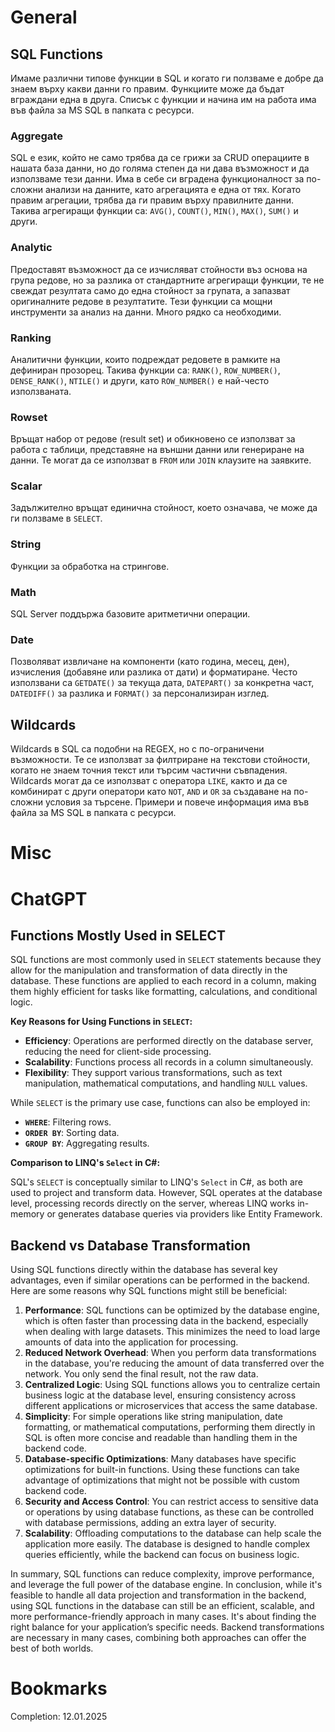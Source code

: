 # General
## SQL Functions
Имаме различни типове функции в SQL и когато ги ползваме е добре да знаем върху какви данни го правим.
Функциите може да бъдат вграждани една в друга. 
Списък с функции и начина им на работа има във файла за MS SQL в папката с ресурси.
### Aggregate
SQL е език, който не само трябва да се грижи за CRUD операциите в нашата база данни, но до голяма степен да ни дава възможност и да използваме тези данни. Има в себе си вградена функционалност за по-сложни анализи на данните, като агрегацията е една от тях. Когато правим агрегации, трябва да ги правим върху правилните данни.
Такива агрегиращи функции са: `AVG()`, `COUNT()`, `MIN()`, `MAX()`, `SUM()` и други.
### Analytic
Предоставят възможност да се изчисляват стойности въз основа на група редове, но за разлика от стандартните агрегиращи функции, те не свеждат резултата само до една стойност за групата, а запазват оригиналните редове в резултатите. Тези функции са мощни инструменти за анализ на данни. Много рядко са необходими.
### Ranking
Аналитични функции, които подреждат редовете в рамките на дефиниран прозорец.
Такива функции са: `RANK()`, `ROW_NUMBER()`, `DENSE_RANK()`, `NTILE()` и други, като `ROW_NUMBER()` е най-често използваната.
### Rowset
Връщат набор от редове (result set) и обикновено се използват за работа с таблици, представяне на външни данни или генериране на данни. Те могат да се използват в `FROM` или `JOIN` клаузите на заявките.
### Scalar
Задължително връщат единична стойност, което означава, че може да ги ползваме в `SELECT`.
### String
Функции за обработка на стрингове.
### Math
SQL Server поддържа базовите аритметични операции.
### Date
Позволяват извличане на компоненти (като година, месец, ден), изчисления (добавяне или разлика от дати) и форматиране. Често използвани са `GETDATE()` за текуща дата, `DATEPART()` за конкретна част, `DATEDIFF()` за разлика и `FORMAT()` за персонализиран изглед.
## Wildcards
Wildcards в SQL са подобни на REGEX, но с по-ограничени възможности. Те се използват за филтриране на текстови стойности, когато не знаем точния текст или търсим частични съвпадения. 
Wildcards могат да се използват с оператора `LIKE`, както и да се комбинират с други оператори като `NOT`, `AND` и `OR` за създаване на по-сложни условия за търсене. 
Примери и повече информация има във файла за MS SQL в папката с ресурси.
# Misc
# ChatGPT
## Functions Mostly Used in SELECT
SQL functions are most commonly used in `SELECT` statements because they allow for the manipulation and transformation of data directly in the database. These functions are applied to each record in a column, making them highly efficient for tasks like formatting, calculations, and conditional logic.

**Key Reasons for Using Functions in `SELECT`:**

- **Efficiency**: Operations are performed directly on the database server, reducing the need for client-side processing.
- **Scalability**: Functions process all records in a column simultaneously.
- **Flexibility**: They support various transformations, such as text manipulation, mathematical computations, and handling `NULL` values.

While `SELECT` is the primary use case, functions can also be employed in:

- **`WHERE`**: Filtering rows.
- **`ORDER BY`**: Sorting data.
- **`GROUP BY`**: Aggregating results.

**Comparison to LINQ's `Select` in C#:**

SQL's `SELECT` is conceptually similar to LINQ's `Select` in C#, as both are used to project and transform data. However, SQL operates at the database level, processing records directly on the server, whereas LINQ works in-memory or generates database queries via providers like Entity Framework.
## Backend vs Database Transformation
Using SQL functions directly within the database has several key advantages, even if similar operations can be performed in the backend. Here are some reasons why SQL functions might still be beneficial:

1. **Performance**: SQL functions can be optimized by the database engine, which is often faster than processing data in the backend, especially when dealing with large datasets. This minimizes the need to load large amounts of data into the application for processing.
2. **Reduced Network Overhead**: When you perform data transformations in the database, you're reducing the amount of data transferred over the network. You only send the final result, not the raw data.
3. **Centralized Logic**: Using SQL functions allows you to centralize certain business logic at the database level, ensuring consistency across different applications or microservices that access the same database.
4. **Simplicity**: For simple operations like string manipulation, date formatting, or mathematical computations, performing them directly in SQL is often more concise and readable than handling them in the backend code.
5. **Database-specific Optimizations**: Many databases have specific optimizations for built-in functions. Using these functions can take advantage of optimizations that might not be possible with custom backend code.
6. **Security and Access Control**: You can restrict access to sensitive data or operations by using database functions, as these can be controlled with database permissions, adding an extra layer of security.
7. **Scalability**: Offloading computations to the database can help scale the application more easily. The database is designed to handle complex queries efficiently, while the backend can focus on business logic.

In summary, SQL functions can reduce complexity, improve performance, and leverage the full power of the database engine. In conclusion, while it's feasible to handle all data projection and transformation in the backend, using SQL functions in the database can still be an efficient, scalable, and more performance-friendly approach in many cases. It's about finding the right balance for your application’s specific needs. Backend transformations are necessary in many cases, combining both approaches can offer the best of both worlds. 
# Bookmarks
Completion: 12.01.2025